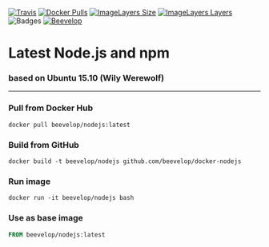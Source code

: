 [![Travis](https://shields.beevelop.com/travis/beevelop/docker-nodejs.svg?style=flat-square)](https://travis-ci.org/beevelop/docker-nodejs)
[![Docker Pulls](https://shields.beevelop.com/docker/pulls/beevelop/nodejs.svg?style=flat-square)](https://links.beevelop.com/d-nodejs)
[![ImageLayers Size](https://shields.beevelop.com/imagelayers/image-size/beevelop/nodejs/latest.svg?style=flat-square)](https://imagelayers.io/?images=beevelop/nodejs:latest)
[![ImageLayers Layers](https://shields.beevelop.com/imagelayers/layers/beevelop/nodejs/latest.svg?style=flat-square)](https://imagelayers.io/?images=beevelop/nodejs:latest)
![Badges](https://shields.beevelop.com/badge/badges-6-brightgreen.svg?style=flat-square)
[![Beevelop](https://links.beevelop.com/honey-badge)](https://beevelop.com)

# Latest Node.js and npm
### based on Ubuntu 15.10 (Wily Werewolf)
----
### Pull from Docker Hub
```
docker pull beevelop/nodejs:latest
```

### Build from GitHub
```
docker build -t beevelop/nodejs github.com/beevelop/docker-nodejs
```

### Run image
```
docker run -it beevelop/nodejs bash
```

### Use as base image
```Dockerfile
FROM beevelop/nodejs:latest
```
